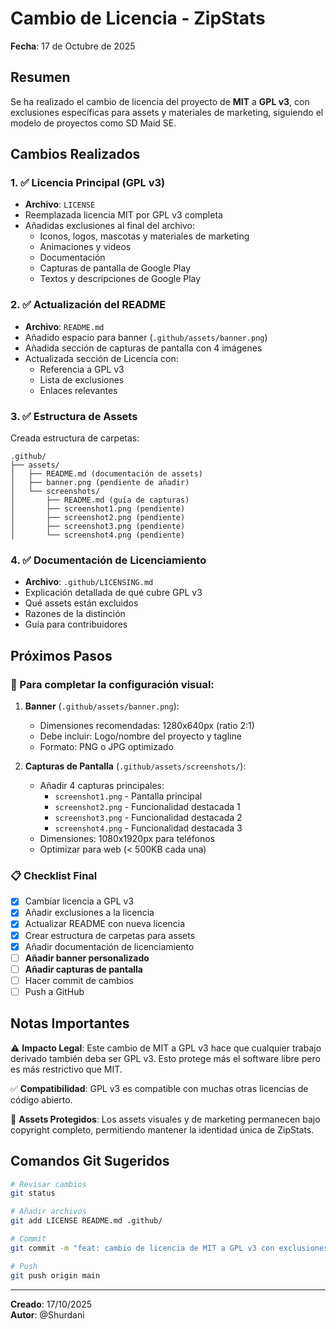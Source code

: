# Cambio de Licencia - ZipStats

**Fecha**: 17 de Octubre de 2025

## Resumen

Se ha realizado el cambio de licencia del proyecto de **MIT** a **GPL v3**, con exclusiones específicas para assets y materiales de marketing, siguiendo el modelo de proyectos como SD Maid SE.

## Cambios Realizados

### 1. ✅ Licencia Principal (GPL v3)
- **Archivo**: `LICENSE`
- Reemplazada licencia MIT por GPL v3 completa
- Añadidas exclusiones al final del archivo:
  - Iconos, logos, mascotas y materiales de marketing
  - Animaciones y videos
  - Documentación
  - Capturas de pantalla de Google Play
  - Textos y descripciones de Google Play

### 2. ✅ Actualización del README
- **Archivo**: `README.md`
- Añadido espacio para banner (`.github/assets/banner.png`)
- Añadida sección de capturas de pantalla con 4 imágenes
- Actualizada sección de Licencia con:
  - Referencia a GPL v3
  - Lista de exclusiones
  - Enlaces relevantes

### 3. ✅ Estructura de Assets
Creada estructura de carpetas:
```
.github/
├── assets/
│   ├── README.md (documentación de assets)
│   ├── banner.png (pendiente de añadir)
│   └── screenshots/
│       ├── README.md (guía de capturas)
│       ├── screenshot1.png (pendiente)
│       ├── screenshot2.png (pendiente)
│       ├── screenshot3.png (pendiente)
│       └── screenshot4.png (pendiente)
```

### 4. ✅ Documentación de Licenciamiento
- **Archivo**: `.github/LICENSING.md`
- Explicación detallada de qué cubre GPL v3
- Qué assets están excluidos
- Razones de la distinción
- Guía para contribuidores

## Próximos Pasos

### 📸 Para completar la configuración visual:

1. **Banner** (`.github/assets/banner.png`):
   - Dimensiones recomendadas: 1280x640px (ratio 2:1)
   - Debe incluir: Logo/nombre del proyecto y tagline
   - Formato: PNG o JPG optimizado

2. **Capturas de Pantalla** (`.github/assets/screenshots/`):
   - Añadir 4 capturas principales:
     * `screenshot1.png` - Pantalla principal
     * `screenshot2.png` - Funcionalidad destacada 1
     * `screenshot3.png` - Funcionalidad destacada 2
     * `screenshot4.png` - Funcionalidad destacada 3
   - Dimensiones: 1080x1920px para teléfonos
   - Optimizar para web (< 500KB cada una)

### 📋 Checklist Final

- [x] Cambiar licencia a GPL v3
- [x] Añadir exclusiones a la licencia
- [x] Actualizar README con nueva licencia
- [x] Crear estructura de carpetas para assets
- [x] Añadir documentación de licenciamiento
- [ ] **Añadir banner personalizado**
- [ ] **Añadir capturas de pantalla**
- [ ] Hacer commit de cambios
- [ ] Push a GitHub

## Notas Importantes

⚠️ **Impacto Legal**: Este cambio de MIT a GPL v3 hace que cualquier trabajo derivado también deba ser GPL v3. Esto protege más el software libre pero es más restrictivo que MIT.

✅ **Compatibilidad**: GPL v3 es compatible con muchas otras licencias de código abierto.

🎨 **Assets Protegidos**: Los assets visuales y de marketing permanecen bajo copyright completo, permitiendo mantener la identidad única de ZipStats.

## Comandos Git Sugeridos

```bash
# Revisar cambios
git status

# Añadir archivos
git add LICENSE README.md .github/

# Commit
git commit -m "feat: cambio de licencia de MIT a GPL v3 con exclusiones para assets"

# Push
git push origin main
```

---

**Creado**: 17/10/2025  
**Autor**: @Shurdani

